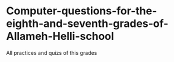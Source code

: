 # Computer-questions-for-the-eighth-and-seventh-grades-of-Allameh-Helli-school
All practices and quizs of this grades
